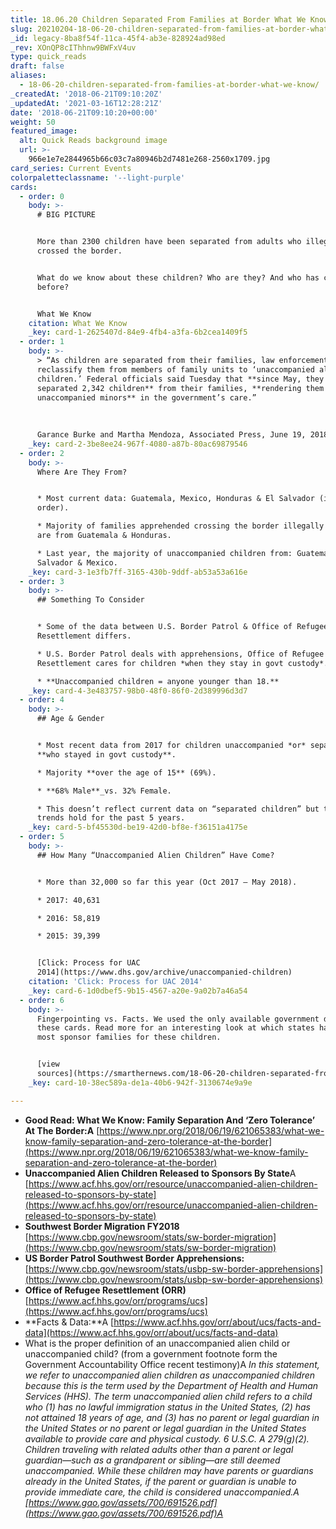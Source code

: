 ```yaml
---
title: 18.06.20 Children Separated From Families at Border What We Know
slug: 20210204-18-06-20-children-separated-from-families-at-border-what-we-know
_id: legacy-8ba8f54f-11ca-45f4-ab3e-828924ad98ed
_rev: XOnQP8cIThhnw9BWFxV4uv
type: quick_reads
draft: false
aliases:
  - 18-06-20-children-separated-from-families-at-border-what-we-know/
_createdAt: '2018-06-21T09:10:20Z'
_updatedAt: '2021-03-16T12:28:21Z'
date: '2018-06-21T09:10:20+00:00'
weight: 50
featured_image:
  alt: Quick Reads background image
  url: >-
    966e1e7e2844965b66c03c7a80946b2d7481e268-2560x1709.jpg
card_series: Current Events
colorpaletteclassname: '--light-purple'
cards:
  - order: 0
    body: >-
      # BIG PICTURE


      More than 2300 children have been separated from adults who illegally
      crossed the border.


      What do we know about these children? Who are they? And who has come
      before?


      What We Know
    citation: What We Know
    _key: card-1-2625407d-84e9-4fb4-a3fa-6b2cea1409f5
  - order: 1
    body: >-
      > “As children are separated from their families, law enforcement agents
      reclassify them from members of family units to ‘unaccompanied alien
      children.’ Federal officials said Tuesday that **since May, they have
      separated 2,342 children** from their families, **rendering them
      unaccompanied minors** in the government’s care.”  
        
        
        
      Garance Burke and Martha Mendoza, Associated Press, June 19, 2018
    _key: card-2-3be8ee24-967f-4080-a87b-80ac69879546
  - order: 2
    body: >-
      Where Are They From?


      * Most current data: Guatemala, Mexico, Honduras & El Salvador (in this
      order).

      * Majority of families apprehended crossing the border illegally this year
      are from Guatemala & Honduras.

      * Last year, the majority of unaccompanied children from: Guatemala, El
      Salvador & Mexico.
    _key: card-3-1e3fb7ff-3165-430b-9ddf-ab53a53a616e
  - order: 3
    body: >-
      ## Something To Consider


      * Some of the data between U.S. Border Patrol & Office of Refugee
      Resettlement differs.

      * U.S. Border Patrol deals with apprehensions, Office of Refugee
      Resettlement cares for children *when they stay in govt custody*.

      * **Unaccompanied children = anyone younger than 18.**
    _key: card-4-3e483757-98b0-48f0-86f0-2d389996d3d7
  - order: 4
    body: >-
      ## Age & Gender


      * Most recent data from 2017 for children unaccompanied *or* separated
      **who stayed in govt custody**.

      * Majority **over the age of 15** (69%).

      * **68% Male**_vs. 32% Female.

      * This doesn’t reflect current data on “separated children” but these
      trends hold for the past 5 years.
    _key: card-5-bf45530d-be19-42d0-bf8e-f36151a4175e
  - order: 5
    body: >-
      ## How Many “Unaccompanied Alien Children” Have Come?


      * More than 32,000 so far this year (Oct 2017 – May 2018).

      * 2017: 40,631

      * 2016: 58,819

      * 2015: 39,399


      [Click: Process for UAC
      2014](https://www.dhs.gov/archive/unaccompanied-children)
    citation: 'Click: Process for UAC 2014'
    _key: card-6-1d0dbef5-9b15-4567-a20e-9a02b7a46a54
  - order: 6
    body: >-
      Fingerpointing vs. Facts. We used the only available government data for
      these cards. Read more for an interesting look at which states have the
      most sponsor families for these children.


      [view
      sources](https://smarthernews.com/18-06-20-children-separated-from-families-at-border-what-we-know/)
    _key: card-10-38ec589a-de1a-40b6-942f-3130674e9a9e

---
```

* **Good Read: What We Know: Family Separation And ‘Zero Tolerance’ At The Border:A** [https://www.npr.org/2018/06/19/621065383/what-we-know-family-separation-and-zero-tolerance-at-the-border](https://www.npr.org/2018/06/19/621065383/what-we-know-family-separation-and-zero-tolerance-at-the-border)
* **Unaccompanied Alien Children Released to Sponsors By State**A [https://www.acf.hhs.gov/orr/resource/unaccompanied-alien-children-released-to-sponsors-by-state](https://www.acf.hhs.gov/orr/resource/unaccompanied-alien-children-released-to-sponsors-by-state)
* **Southwest Border Migration FY2018**  
[https://www.cbp.gov/newsroom/stats/sw-border-migration](https://www.cbp.gov/newsroom/stats/sw-border-migration)
* **US Border Patrol Southwest Border Apprehensions:**  
[https://www.cbp.gov/newsroom/stats/usbp-sw-border-apprehensions](https://www.cbp.gov/newsroom/stats/usbp-sw-border-apprehensions)
* **Office of Refugee Resettlement (ORR)** [https://www.acf.hhs.gov/orr/programs/ucs](https://www.acf.hhs.gov/orr/programs/ucs)
* **Facts & Data:**A [https://www.acf.hhs.gov/orr/about/ucs/facts-and-data](https://www.acf.hhs.gov/orr/about/ucs/facts-and-data)
* What is the proper definition of an unaccompanied alien child or unaccompanied child? (from a government footnote form the Government Accountability Office recent testimony)A _In this statement, we refer to unaccompanied alien children as unaccompanied children because this is the term used by the Department of Health and Human Services (HHS). The term unaccompanied alien child refers to a child who (1) has no lawful immigration status in the United States, (2) has not attained 18 years of age, and (3) has no parent or legal guardian in the United States or no parent or legal guardian in the United States available to provide care and physical custody. 6 U.S.C. A 279(g)(2). Children traveling with related adults other than a parent or legal guardian—such as a grandparent or sibling—are still deemed unaccompanied. While these children may have parents or guardians already in the United States, if the parent or guardian is unable to provide immediate care, the child is considered unaccompanied.A [https://www.gao.gov/assets/700/691526.pdf](https://www.gao.gov/assets/700/691526.pdf)A_